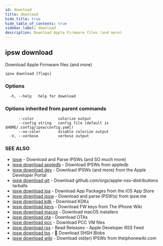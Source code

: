 ```yaml
---
id: download
title: download
hide_title: true
hide_table_of_contents: true
sidebar_label: download
description: Download Apple Firmware files (and more)
---
```

## ipsw download

Download Apple Firmware files (and more)

```
ipsw download [flags]
```

### Options

```
  -h, --help   help for download
```

### Options inherited from parent commands

```
      --color           colorize output
      --config string   config file (default is $HOME/.config/ipsw/config.yaml)
      --no-color        disable colorize output
  -V, --verbose         verbose output
```

### SEE ALSO

* [ipsw](/docs/cli/ipsw)	 - Download and Parse IPSWs (and SO much more)
* [ipsw download appledb](/docs/cli/ipsw/download/appledb)	 - Download IPSWs from appledb
* [ipsw download dev](/docs/cli/ipsw/download/dev)	 - Download IPSWs (and more) from the Apple Developer Portal
* [ipsw download git](/docs/cli/ipsw/download/git)	 - Download github.com/orgs/apple-oss-distributions tarballs
* [ipsw download ipa](/docs/cli/ipsw/download/ipa)	 - Download App Packages from the iOS App Store
* [ipsw download ipsw](/docs/cli/ipsw/download/ipsw)	 - Download and parse IPSW(s) from ipsw.me
* [ipsw download kdk](/docs/cli/ipsw/download/kdk)	 - Download KDKs
* [ipsw download keys](/docs/cli/ipsw/download/keys)	 - Download FW keys from The iPhone Wiki
* [ipsw download macos](/docs/cli/ipsw/download/macos)	 - Download macOS installers
* [ipsw download ota](/docs/cli/ipsw/download/ota)	 - Download OTAs
* [ipsw download pcc](/docs/cli/ipsw/download/pcc)	 - Download PCC VM files
* [ipsw download rss](/docs/cli/ipsw/download/rss)	 - Read Releases - Apple Developer RSS Feed
* [ipsw download tss](/docs/cli/ipsw/download/tss)	 - 🚧 Download SHSH Blobs
* [ipsw download wiki](/docs/cli/ipsw/download/wiki)	 - Download old(er) IPSWs from theiphonewiki.com

